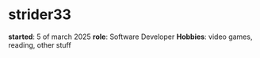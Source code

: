 # strider33
**started**: 5 of march 2025
**role**: Software Developer
**Hobbies**: video games, reading, other stuff

